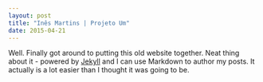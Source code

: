 ```yaml
---
layout: post
title: "Inês Martins | Projeto Um"
date: 2015-04-21
---
```


Well. Finally got around to putting this old website together. Neat thing about it - powered by [Jekyll](http://jekyllrb.com) and I can use Markdown to author my posts. It actually is a lot easier than I thought it was going to be.
